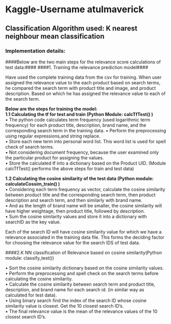 # Kaggle-Username   atulmaverick #


## Classification Algorithm used: K nearest neighbour mean classification ##

### Implementation details: ###
####Below are the two main steps for the relevance score calculations of test data:####
####1.	Training the relevance prediction model####

Have used the complete training data from the csv for training. 
When user assigned the relevance value to the each product based on search terms, he compared the search term with product title and image, and product description. Based on which he has assigned the relevance value to each of the search term. 

**Below are the steps for training the model:**<br />
**1.1	Calculating the tf for test and train (Python Module: calcTfTest() )** <br />
•	The python code calculates term frequency (used logarithmic term frequency) for each product title, description, brand name, and the corresponding search term in the training data. 
•	Perform the preprocessing using regular expressions,and string replace. <br />
•	Store each new term into personal word list. This word list is used for spell check of search terms. <br />
•	Not considering document frequency, because the user examined only the particular product for assigning the values. <br />
•	Store the calculated tf into a dictionary based on the Product UID.
(Module calcTfTest() performs the above steps for train and test data)<br />



**1.2	Calculating the cosine similarity of the test data (Python module: calculateCossim_train() )**<br />
•	Considering each term frequency as vector, calculate the cosine similarity between product title and the corresponding search term, then product description and search term, and then similarly with brand name. <br />
•	And as the length of brand name will be smaller, the cosine similarity will have higher weightage, then product title, followed by description. <br />
•	Sum the cosine similarity values and store it into a dictionary with searchID as the key value. <br />

Each of the search ID will have cosine similarity value for which we have a relevance associated in the training data file. This forms the deciding factor for choosing the relevance value for the search IDS of test data.<br />

####2.K NN classification of Relevance based on cosine similarity(Python module: classify_test())<br />

•	Sort the cosine similarity dictionary based on the cosine similarity values.<br />
•	Perform the preprocessing and spell check on the search terms before calculating the cosine similarity.<br />
•	Calculate the cosine similarity between search term and product title, description, and brand name for each search id. (in similar way as calculated for test data).  <br />
•	Using binary search find the index of the search ID whose cosine similarity value is closest. Get the 10 closest search ID’s.<br />
•	The final relevance value is the mean of the relevance values of the 10 closest search ID’s.<br />

